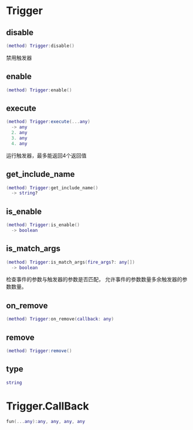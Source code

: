 # Trigger

## disable

```lua
(method) Trigger:disable()
```

禁用触发器
## enable

```lua
(method) Trigger:enable()
```

## execute

```lua
(method) Trigger:execute(...any)
  -> any
  2. any
  3. any
  4. any
```

 运行触发器，最多能返回4个返回值
## get_include_name

```lua
(method) Trigger:get_include_name()
  -> string?
```

## is_enable

```lua
(method) Trigger:is_enable()
  -> boolean
```

## is_match_args

```lua
(method) Trigger:is_match_args(fire_args?: any[])
  -> boolean
```

 检查事件的参数与触发器的参数是否匹配，
 允许事件的参数数量多余触发器的参数数量。
## on_remove

```lua
(method) Trigger:on_remove(callback: any)
```

## remove

```lua
(method) Trigger:remove()
```

## type

```lua
string
```


# Trigger.CallBack


```lua
fun(...any):any, any, any, any
```


